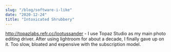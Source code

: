 ```yaml
---
slug: "/blog/software-i-like"
date: "2020-12-24"
title: "Intoxicated Shrubbery"
---
```


http://topazlabs.refr.cc/lootussander - I use Topaz Studio as my main photo editing driver. After using lightroom for about a decade, I finally gave up on it. Too slow, bloated and expensive with the subscription model.